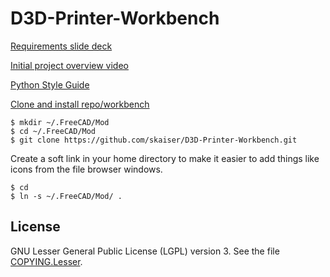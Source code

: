 # D3D-Printer-Workbench

[Requirements slide deck](http://opensourceecology.org/wiki/D3D_Workbench_in_FreeCAD)

[Initial project overview video](https://www.youtube.com/watch?v=HadgIABxLv4)

[Python Style Guide](https://www.python.org/dev/peps/pep-0008/)

[Clone and install repo/workbench](https://www.freecadweb.org/wiki/How_to_install_additional_workbenches)

````
$ mkdir ~/.FreeCAD/Mod
$ cd ~/.FreeCAD/Mod
$ git clone https://github.com/skaiser/D3D-Printer-Workbench.git
````

Create a soft link in your home directory to make it easier to add things like icons from the file browser windows.

````
$ cd
$ ln -s ~/.FreeCAD/Mod/ .
````

## License

GNU Lesser General Public License (LGPL) version 3. See the file [COPYING.Lesser](COPYING.Lesser).
